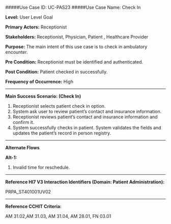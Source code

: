 #####Use Case ID: UC-PAS23
#####Use Case Name: Check In

**Level:**                     User Level Goal

**Primary Actors:**            Receptionist

**Stakeholders:**              Receptionist, Physician, Patient , Healthcare Provider

**Purpose:**                   The main intent of this use case is to check in ambulatory encounter.

**Pre Condition:**             Receptionist must be identified and authenticated.

**Post Condition:**            Patient checked in successfully.

**Frequency of Occurrence:**   High
__________________________________________________________
**Main Success Scenario: (Check In)**

1. Receptionist selects patient check in option.
2. System ask user to review patient’s contact and insurance information.
3. Receptionist reviews patient’s contact and insurance information and confirm it.
4. System successfully checks in patient. System validates the fields and updates the patient’s record in person registry.

_______________________________________________________________________________
**Alternate Flows** 

**Alt-1:**

1. Invalid time for reschedule.

________________________________________________________________________
**Reference Hl7 V3 Interaction Identifiers (Domain: Patient Administration):**

PRPA_ST401001UV02
_______________________________________________________________
**Reference CCHIT Criteria:**

AM 31.02,AM 31.03, AM 31.04, AM 28.01, FN 03.01



